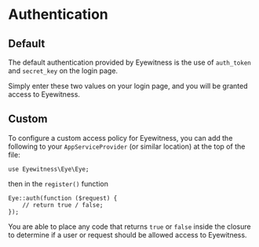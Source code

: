 # Authentication

## Default

The default authentication provided by Eyewitness is the use of `auth_token` and `secret_key` on the login page.

Simply enter these two values on your login page, and you will be granted access to Eyewitness.

## Custom

To configure a custom access policy for Eyewitness, you can add the following to your `AppServiceProvider` (or similar location) at the top of the file:

    use Eyewitness\Eye\Eye;

then in the `register()` function

    Eye::auth(function ($request) {
        // return true / false;
    });

You are able to place any code that returns `true` or `false` inside the closure to determine if a user or request should be allowed access to Eyewitness.
